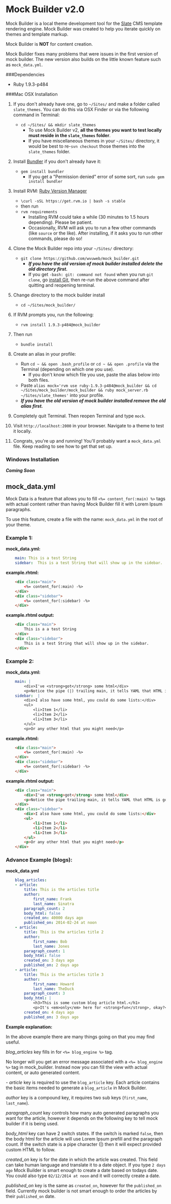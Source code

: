 # Mock Builder v2.0

Mock Builder is a local theme development tool for the [Slate](http://slatecms.wvu.edu/ "Slate") CMS template rendering engine.  Mock Builder was created to help you iterate quickly on themes and template markup.

Mock Builder is **NOT** for content creation.

Mock Builder fixes many problems that were issues in the first version of mock builder.  The new version also builds on the little known feature such as `mock_data.yml`.


###Dependencies

* Ruby 1.9.3-p484


###Mac OSX Installation

1. If you don't already have one, go to `~/Sites/` and make a folder called `slate_themes`. You can do this via OSX Finder or via the following command in Terminal:
    *  `cd ~/Sites/ && mkdir slate_themes`
        * To use Mock Builder v2, **all the themes you want to test locally must reside in the `slate_themes` folder**.
        * If you have miscellaneous themes in your `~/Sites/` directory, it would be best to re-`svn checkout` those themes into the `slate_themes` folder.
1. Install [Bundler](http://bundler.io/) if you don't already have it:
    * `gem install bundler`
        * If you get a "Permission denied" error of some sort, run `sudo gem install bundler`
1. Install RVM: [Ruby Version Manager](http://rvm.io/ "Ruby Version Manager")
    * `\curl -sSL https://get.rvm.io | bash -s stable`
    * then run
    * `rvm requirements`
        * Installing RVM could take a while (30 minutes to 1.5 hours depending). Please be patient.
        * Occasionally, RVM will ask you to run a few other commands (like `source` or the like). After installing, if it asks you to run other commands, please do so!

1. Clone the Mock Builder repo into your `~/Sites/` directory:
    * `git clone https://github.com/wvuweb/mock_builder.git`
        * ***If you have the old version of mock builder installed delete the old directory first.***
        * If you get `-bash: git: command not found` when you run `git clone`, go [install Git](http://git-scm.com/), then re-run the above command after quitting and reopening terminal.
1. Change directory to the mock builder install 
    * `cd ~/Sites/mock_builder/`
1. If RVM prompts you, run the following: 
    * `rvm install 1.9.3-p484@mock_builder`
1. Then run 
    * `bundle install`
1. Create an alias in your profile:    
    * Run `cd ~ && open .bash_profile` or `cd ~ && open .profile` via the Terminal (depending on which one you use). 
        * If you don't know which file you use, paste the alias below into both files.
    * Paste `alias mock='rvm use ruby-1.9.3-p484@mock_builder && cd ~/Sites/mock_builder/mock_builder && ruby mock_server.rb ~/Sites/slate_themes'` into your profile.
    * ***If you have the old version of mock builder installed remove the old alias first.***
1. Completely quit Terminal. Then reopen Terminal and type `mock`.
1. Visit `http://localhost:2000` in your browser. Navigate to a theme to test it locally.
1. Congrats, you're up and running! You'll probably want a `mock_data.yml` file. Keep reading to see how to get that set up.
    

### Windows Installation 
***Coming Soon***
    
## mock_data.yml 

Mock Data is a feature that allows you to fill `<%= content_for(:main) %>` tags with actual content rather than having Mock Builder fill it with Lorem Ipsum paragraphs.

To use this feature, create a file with the name: `mock_data.yml` in the root of your theme.

### Example 1:

**mock_data.yml:**

```yaml
    main: This is a test String
    sidebar:  This is a test String that will show up in the sidebar.
```

**example.rhtml:**

```html
    <div class="main">
        <%= content_for(:main) -%>
    </div>
    <div class="sidebar">
        <%= content_for(:sidebar) -%>
    </div>
```

**example.rhtml output:**

```html
    <div class="main">
        This is a a test String
    </div>
    <div class="sidebar">
        This is a test String that will show up in the sidebar.
    </div>
```

### Example 2:

**mock_data.yml:**

```yaml
    main: |
        <div>I've <strong>got</strong> some html</div>
        <p>Notice the pipe (|) trailing main, it tells YAML that HTML is going to follow.</p>
    sidebar:  |
        <div>I also have some html, you could do some lists:</div>
        <ul>
            <li>Item 1</li>
            <li>Item 2</li>
            <li>Item 3</li>
        </ul>
        <p>Or any other html that you might need</p>
```

**example.rhtml:**

```html
    <div class="main">
        <%= content_for(:main) -%>
    </div>
    <div class="sidebar">
        <%= content_for(:sidebar) -%>
    </div>
```

**example.rhtml output:**

```html
    <div class="main">
        <div>I've <strong>got</strong> some html</div>
        <p>Notice the pipe trailing main, it tells YAML that HTML is going to follow.</p>
    </div>
    <div class="sidebar">
        <div>I also have some html, you could do some lists:</div>
        <ul>
            <li>Item 1</li>
            <li>Item 2</li>
            <li>Item 3</li>
        </ul>
        <p>Or any other html that you might need</p>
    </div>
```

### Advance Example (blogs):

**mock_data.yml**

```yaml
    blog_articles:
    - article:
        title: This is the articles title
        author:
            first_name: Frank
            last_name: Sinatra
        paragraph_count: 2
        body_html: false
        created_on: 40000 days ago
        published_on: 2014-02-24 at noon
    - article:
        title: This is the articles title 2
        author:
            first_name: Bob
            last_name: Jones
        paragraph_count: 1
        body_html: false
        created_on: 3 days ago
        published_on: 2 days ago
    - article:
        title: This is the articles title 3
        author:
            first_name: Howard
            last_name: TheDuck
        paragraph_count: 3
        body_html: |
            <h3>This is some custom blog article html.</h1>
            <p>It's <em>only</em> here for <strong>fun</strong>, okay?</p>
        created_on: 4 days ago
        published_on: 3 days ago
```

**Example explanation:**

In the above example there are many things going on that you may find useful.

*blog_articles* key fills in for `<%= blog_engine %>` tag.

No longer will you get an error message associated with a `<%= blog_engine %>` tag in mock_builder.  Instead now you can fill the view with actual content, or auto generated content.

*- article* key is required to use the `blog_article` key.  Each article contains the basic items needed to generate a `blog_article` in Mock Builder.

*author* key is a compound key, it requires two sub keys (`first_name`, `last_name`).

*paragraph_count* key controls how many auto generated paragraphs you want for the article, however it depends on the following key to tell mock builder if it is being used.

*body_html* key can have 2 switch states.  If the switch is marked `false`, then the body html for the article will use Lorem Ipsum prefill and the paragraph count.  If the switch state is a pipe character (|) then it will expect provided custom HTML to follow.

*created_on* key is for the date in which the article was created.  This field can take human language and translate it to a date object.  If you type `2 days ago` Mock Builder is smart enough to create a date based on todays date.  You could also type `02/12/2014 at noon` and it will correctly create a date.

*published_on* key is the same as `created_on`, however for the `published_on` field.  Currently mock builder is not smart enough to order the articles by their `published_on` date.